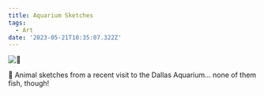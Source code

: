```yaml
---
title: Aquarium Sketches
tags:
  - Art
date: '2023-05-21T10:35:07.322Z'
---
```


![🦜](https://res.cloudinary.com/cpadilla/image/upload/t_optimize/chrisdpadilla/blog/art/IMG_3159_d8edmm.jpg)

🦥 Animal sketches from a recent visit to the Dallas Aquarium... none of them fish, though!
